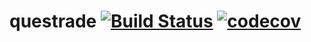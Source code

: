# questrade [![Build Status](https://travis-ci.org/cameroncurry/questrade.svg?branch=master)](https://travis-ci.org/cameroncurry/questrade) [![codecov](https://codecov.io/gh/cameroncurry/questrade/branch/master/graph/badge.svg)](https://codecov.io/gh/cameroncurry/questrade)
